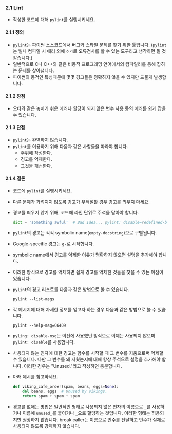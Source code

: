 <a id="s2.1-lint"></a>

### 2.1 Lint

- 작성한 코드에 대해 `pylint`를 실행시키세요.

<a id="s2.1.1-definition"></a>

#### 2.1.1 정의

- `pylint`는 파이썬 소스코드에서 버그와 스타일 문제를 찾기 위한 툴입니다. (`pylint`는 빌나 컴파일 시 에러 외에 `추가`로 오류검사를 할 수 있는 도구라고 생각하면 될 것 같습니다.)
- 일반적으로 C나 C++와 같은 비동적 프로그래밍 언어에서의 컴파일러를 통해 잡히는 문제를 찾아냅니다.
- 파이썬의 동적인 특성때문에 몇몇 경고들은 정확하지 않을 수 있지만 드물게 발생합니다.

<a id="s2.1.2-pros"></a>

#### 2.1.2 장점

- 오타와 같은 놓치기 쉬운 에러나 할당이 되지 않은 변수 사용 등의 에러를 쉽게 잡을 수 있습니다.

<a id="s2.1.3-cons"></a>

#### 2.1.3 단점

- `pylint`는 완벽하지 않습니다.
- `pylint`를 이용하기 위해 다음과 같은 사항들을 따라야 합니다.
  - 주위에 작성한다.
  - 경고를 억제한다.
  - 그것을 개선한다.

<a id="s2.1.4-decision"></a>

#### 2.1.4 결론

- 코드에 `pylint`를 실행시키세요.

- 다른 문제가 가려지지 않도록 경고가 부적절할 경우 경고를 띄우지 마세요.
- 경고를 띄우지 않기 위해, 코드에 라인 단위로 주석을 달아야 합니다.

  ```python
  dict = 'something awful'  # Bad Idea... pylint: disable=redefined-builtin
  ```

- `pylint`의 경고는 각각 symbolic name(`empty-docstring`)으로 구별됩니다.
- Google-specific 경고는 `g-`로 시작합니다.
- symbolic name에서 경고를 억제한 이유가 명확하지 않으면 설명을 추가해야 합니다.
- 이러한 방식으로 경고를 억제하면 쉽게 경고를 억제한 것들을 찾을 수 있는 이점이 있습니다.
- `pylint`의 경고 리스트를 다음과 같은 방법으로 볼 수 있습니다.

  ```shell
  pylint --list-msgs
  ```

- 각 메시지에 대해 자세한 정보를 얻고자 하는 경우 다음과 같은 방법으로 볼 수 있습니다.

  ```shell
  pylint --help-msg=C6409
  ```

- `pyling: disable-msg`는 이전에 사용했던 방식으로 이제는 사용되지 않으며 `pylint: disable`를 사용합니다.
- 사용되지 않는 인자에 대한 경고는 함수를 시작할 때 그 변수를 지움으로써 억제할 수 있습니다. 다만 그 변수를 왜 지웠는지에 대해 항상 주석으로 설명을 추가해야 합니다. 이러한 경우는 "Unused."라고 작성하면 충분합니다.
- 아래 예시를 참고하세요.

  ```python
  def viking_cafe_order(spam, beans, eggs=None):
      del beans, eggs  # Unused by vikings.
      return spam + spam + spam
  ```

- 경고를 없애는 방법은 일반적인 형태로 사용되지 않은 인자의 이름으로 `_`를 사용하거나 이름에 `unused_`를 붙이거나 `_`으로 할당하는 것입니다. 이러한 형태는 허용되지만 권장하지 않습니다. break caller는 이름으로 인수를 전달하고 인수가 실제로 사용되지 않도록 강제하지 않습니다.
